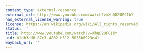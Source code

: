 ```yaml
---
content_type: external-resource
external_url: http://www.youtube.com/watch?v=XhQD2UFCIbY
has_external_license_warning: true
license: https://en.wikipedia.org/wiki/All_rights_reserved
status: ''
title: http://www.youtube.com/watch?v=XhQD2UFCIbY
uid: b1cb3dd6-87c3-4802-b512-5035b8923e41
wayback_url: ''
---
```

